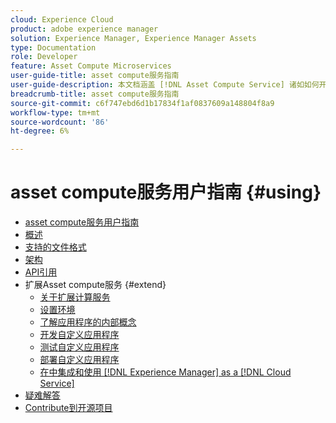 ```yaml
---
cloud: Experience Cloud
product: adobe experience manager
solution: Experience Manager, Experience Manager Assets
type: Documentation
role: Developer
feature: Asset Compute Microservices
user-guide-title: asset compute服务指南
user-guide-description: 本文档涵盖 [!DNL Asset Compute Service] 诸如如何开发、管理、部署和排除自定义代码故障等任务。
breadcrumb-title: asset compute服务指南
source-git-commit: c6f747ebd6d1b17834f1af0837609a148804f8a9
workflow-type: tm+mt
source-wordcount: '86'
ht-degree: 6%

---
```



# asset compute服务用户指南 {#using}

+ [asset compute服务用户指南](home.md)
+ [概述](introduction.md)
+ [支持的文件格式](https://experienceleague.adobe.com/en/docs/experience-manager-cloud-service/content/assets/file-format-support)
+ [架构](architecture.md)
+ [API引用](api.md)
+ 扩展Asset compute服务 {#extend}
   + [关于扩展计算服务](understand-extensibility.md)
   + [设置环境](setup-environment.md)
   + [了解应用程序的内部概念](custom-application-internals.md)
   + [开发自定义应用程序](develop-custom-application.md)
   + [测试自定义应用程序](test-custom-application.md)
   + [部署自定义应用程序](deploy-custom-application.md)
   + [在中集成和使用 [!DNL Experience Manager] as a [!DNL Cloud Service]](https://experienceleague.adobe.com/zh-hans/docs/experience-manager-cloud-service/content/assets/asset-microservices-overview)
+ [疑难解答](troubleshooting.md)
+ [Contribute到开源项目](contribute-to-compute-service.md)

